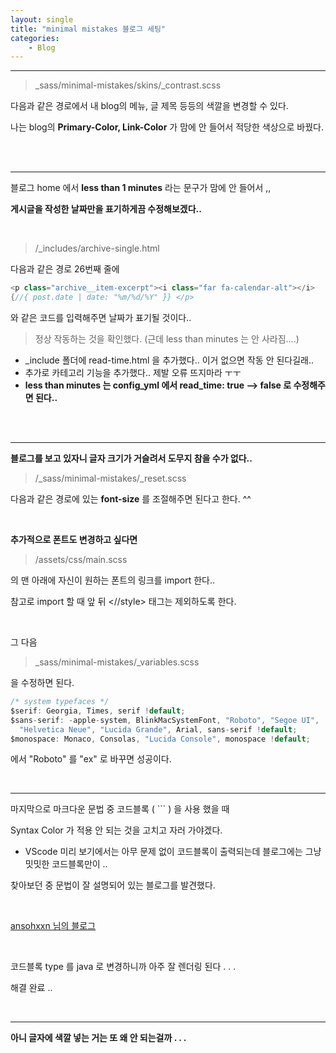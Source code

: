 ```yaml
---
layout: single
title: "minimal mistakes 블로그 세팅"
categories:
    - Blog
---
```


---
> _sass/minimal-mistakes/skins/_contrast.scss



다음과 같은 경로에서 내 blog의 메뉴, 글 제목 등등의 색깔을 변경할 수 있다.


나는 blog의 **Primary-Color, Link-Color** 가 맘에 안 들어서 적당한 색상으로 바꿨다. 


<br>
<br>


---
블로그 home 에서 **less than 1 minutes** 라는 문구가 맘에 안 들어서 ,,


**게시글을 작성한 날짜만을 표기하게끔 수정해보겠다..**

<br>

> /_includes/archive-single.html 

다음과 같은 경로 26번째 줄에 

~~~java
<p class="archive__item-excerpt"><i class="far fa-calendar-alt"></i> 
{//{ post.date | date: "%m/%d/%Y" }} </p>
~~~

와 같은 코드를 입력해주면 날짜가 표기될 것이다..

> 정상 작동하는 것을 확인했다. (근데 less than minutes 는 안 사라짐....)

+ _include 폴더에 read-time.html 을 추가했다.. 이거 없으면 작동 안 된다길래..
+ 추가로 카테고리 기능을 추가했다.. 제발 오류 뜨지마라 ㅜㅜ
+ __less than minutes 는 config_yml 에서 read_time: true --> false 로 수정해주면 된다..__


<br>
<br>

---
**블로그를 보고 있자니 글자 크기가 거슬려서 도무지 참을 수가 없다..**

> /_sass/minimal-mistakes/_reset.scss

다음과 같은 경로에 있는 **font-size** 를 조절해주면 된다고 한다. ^^

<br>

**추가적으로 폰트도 변경하고 싶다면**

> /assets/css/main.scss

의 맨 아래에 자신이 원하는 폰트의 링크를 import 한다..

참고로 import 할 때 앞 뒤 <//style> 태그는 제외하도록 한다.

<br>

그 다음 

> _sass/minimal-mistakes/_variables.scss

을 수정하면 된다. 

~~~java
/* system typefaces */
$serif: Georgia, Times, serif !default;
$sans-serif: -apple-system, BlinkMacSystemFont, "Roboto", "Segoe UI",
  "Helvetica Neue", "Lucida Grande", Arial, sans-serif !default;
$monospace: Monaco, Consolas, "Lucida Console", monospace !default;
~~~

에서 "Roboto" 를 "ex" 로 바꾸면 성공이다.


<br>

---

마지막으로 마크다운 문법 중 코드블록 ( ``` ) 을 사용 했을 때

Syntax Color 가 적용 안 되는 것을 고치고 자러 가야겠다. 

+ VScode 미리 보기에서는 아무 문제 없이 코드블록이 출력되는데 블로그에는 그냥 밋밋한 코드블록만이 ..
  
찾아보던 중 문법이 잘 설명되어 있는 블로그를 발견했다.

<br>

<span style="color:red">[ansohxxn 님의 블로그](https://ansohxxn.github.io/blog/markdown/#%EC%BD%94%EB%93%9C-%EB%B8%94%EB%A1%9D)</span>

<br>

코드블록 type 를 java 로 변경하니까 아주 잘 렌더링 된다 . . .

해결 완료 .. 

<br>

---

__아니 글자에 색깔 넣는 거는 또 왜 안 되는걸까 . . .__

